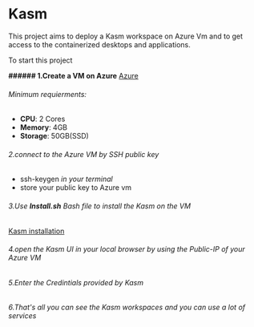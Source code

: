 
# Kasm
This project aims to deploy a Kasm workspace on Azure Vm and to get access to the containerized desktops and applications.

To start this project 

**###### 1.Create a VM on Azure** 
[Azure](https://azure.microsoft.com/en-us/)

###### Minimum requierments:
- **CPU**: 2 Cores
- **Memory**: 4GB
- **Storage**: 50GB(SSD)

###### 2.connect to the Azure VM by SSH public key 
- ssh-keygen *in your terminal* 
- store your public key to Azure vm 

###### 3.Use **Install.sh** Bash file to install the Kasm on the VM 
[Kasm installation ](https://github.com/rahafog/Kasm/blob/main/Install.sh)


###### 4.open the Kasm UI in your local browser by using the Public-IP of your Azure VM

###### 5.Enter the Credintials provided by Kasm

###### 6.That's all you can see the Kasm workspaces and you can use a lot of services 

